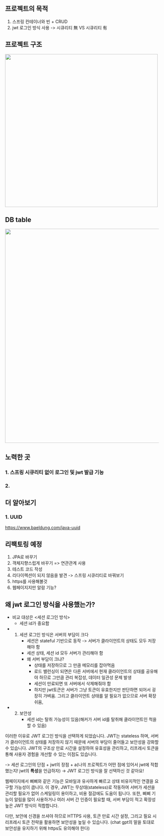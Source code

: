 ## 프로젝트의 목적
1. 스프링 컨테이너와 빈 + CRUD
2. jwt 로그인 방식 사용 -> 시큐리티 無 VS 시큐리티 有

## 프로젝트 구조
<img width=500 src="https://postfiles.pstatic.net/MjAyNDA4MjFfMjYg/MDAxNzI0MjM0NTUzNjc5.QIEfGgbysrA2cXmXPqGcYOzDAzZO84K-hc8vdLZ-1Fog.8qnvdEr1QAZmgj5Fz7kqv33JZUhghqgRdFbzspKfdnkg.JPEG/Untitled_Design-001.jpg?type=w966" />

## DB table
<img width=700 src="https://postfiles.pstatic.net/MjAyNDA4MjFfMTk5/MDAxNzI0MjI5MzI4NjE1.NapBYRYcBqqy7K6mr7OsRdsZlW-l9U1veqQQ1H_OIEIg.9R72hmgXI07svrTuGCcnDNLA1eU7QO-m4cCDHA8BJOIg.PNG/MZBeeper_(1).png?type=w966" />

## 노력한 곳
### 1. 스프링 시큐리티 없이 로그인 및 jwt 발급 기능
### 2. 


## 더 알아보기
### 1. UUID
https://www.baeldung.com/java-uuid

## 리팩토링 예정
1. JPA로 바꾸기
2. 객체지향스럽게 바꾸기 => 연관관계 사용
3. 테스트 코드 작성
4. 리다이렉션이 되지 않음을 발견 -> 스프링 시큐리티로 바꿔보기
5. https를 사용해볼것
6. 웹페이지지만 알람 기능?


## 왜 jwt 로그인 방식을 사용했는가?
- 비교 대상은 <세션 로그인 방식>
  - 세션 id가 중요함 
- 1) 세션 로그인 방식은 서버의 부담이 크다
     - 세션은 stateful 기반으로 동작 -> 서버가 클라이언트의 상태도 모두 저장해야 함 
     - 세션 상태, 세션 id 모두 서버가 관리해야 함
     - 왜 서버 부담이 크냐?
       - 상태를 저장하므로 그 만큼 메모리를 잡아먹음
       - 로드 밸런싱이 되면은 다른 서버에서 현재 클라이언트의 상태를 공유해야 하므로 그만큼 관리 복잡성, 데이터 일관성 문제 발생 
       - 세션이 만료되면 또 서버에서 삭제해줘야 함
       - 하지만 jwt토큰은 서버가 그냥 토큰이 유효한지만 판단하면 되어서 굉장히 가벼움. 그리고 클라이언트 상태를 알 필요가 없으므로 서버 확장 쉬움, 
- 2) 보안성
     - 세션 id는 탈취 가능성이 있음(해커가 서버 id를 탈취해 클라이언트인 척을 할 수 있음)
    
이러한 이유로 JWT 로그인 방식을 선택하게 되었습니다. JWT는 stateless 하며, 서버가 클라이언트의 상태를 저장하지 않기 때문에 서버의 부담이 줄어들고 보안성을 강화할 수 있습니다. JWT의 구조상 만료 시간을 설정하여 유효성을 관리하고, 리프레시 토큰을 통해 사용자 경험을 개선할 수 있는 이점도 있습니다.

-> 세션 로그인의 단점 + jwt의 장점 + a(나의 프로젝트가 어떤 점에 있어서 jwt에 적합했는지! jwt의 **특성**을 언급하자)
-> JWT 로그인 방식을 잘 선택하신 것 같아요!

웹페이지에서 삐삐와 같은 기능은 모바일과 유사하게 빠르고 상태 비유지적인 연결을 요구할 가능성이 큽니다. 이 경우, JWT는 무상태(stateless)로 작동하여 서버가 세션을 관리할 필요가 없어 스케일링이 용이하고, 비용 절감에도 도움이 됩니다. 또한, 삐삐 기능이 알림을 많이 사용하거나 여러 서버 간 인증이 필요할 때, 서버 부담이 적고 확장성 높은 JWT 방식이 적합합니다.

다만, 보안에 신경을 쓰셔야 하므로 HTTPS 사용, 토큰 만료 시간 설정, 그리고 필요 시 리프레시 토큰 전략을 활용하면 보안성을 높일 수 있습니다.
(chat gpt의 말을 토대로 보안성을 유지하기 위해 https도 유의해야 한다)
